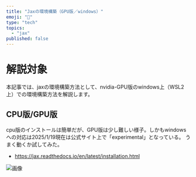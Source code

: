 ```yaml
---
title: "Jaxの環境構築（GPU版／windows）"
emoji: "📘"
type: "tech"
topics:
  - "jax"
published: false
---
```


# 解説対象

本記事では、jaxの環境構築方法として、nvidia-GPU版のwindows上（WSL2上）での環境構築方法を解説します。

## CPU版/GPU版

cpu版のインストールは簡単だが、GPU版は少し難しい様子。しかもwindowsへの対応は2025/1/19現在は公式サイト上で「experimental」となっている。
うまく動くか試してみた。
- https://jax.readthedocs.io/en/latest/installation.html


![画像](https://github.com/uedake/zenn/tree/main/articles/jax_img/jax_supported.jpg)



